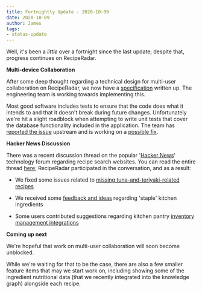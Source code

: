 ```yaml
---
title: Fortnightly Update - 2020-10-09
date: 2020-10-09
author: James
tags:
- status-update
---
```

Well, it's been a _little_ over a fortnight since the last update; despite that, progress continues on RecipeRadar.

**Multi-device Collaboration**

After some deep thought regarding a technical design for multi-user collaboration on RecipeRadar, we now have a [specification](https://github.com/openculinary/frontend/issues/169) written up. The engineering team is working towards implementing this.

Most good software includes tests to ensure that the code does what it intends to and that it doesn't break during future changes. Unfortunately we're hit a slight roadblock when attempting to write unit tests that cover the database functionality included in the application. The team has [reported the issue](https://github.com/dfahlander/Dexie.js/issues/1126) upstream and is working on a [possible fix](https://github.com/dfahlander/Dexie.js/pull/1138).

**Hacker News Discussion**

There was a recent discussion thread on the popular '[Hacker News](https://news.ycombinator.com/)' technology forum regarding recipe search websites. You can read the entire thread [here](https://news.ycombinator.com/item?id=24630023); RecipeRadar participated in the conversation, and as a result:

- We fixed some issues related to [missing tuna-and-teriyaki-related recipes](https://github.com/openculinary/backend/issues/24)

- We received some [feedback and ideas](https://github.com/openculinary/frontend/issues/172) regarding 'staple' kitchen ingredients

- Some users contributed suggestions regarding kitchen pantry [inventory management integrations](https://github.com/openculinary/api/issues/81)

**Coming up next**

We're hopeful that work on multi-user collaboration will soon become unblocked.

While we're waiting for that to be the case, there are also a few smaller feature items that may we start work on, including showing some of the ingredient nutritional data (that we recently integrated into the knowledge graph) alongside each recipe.
